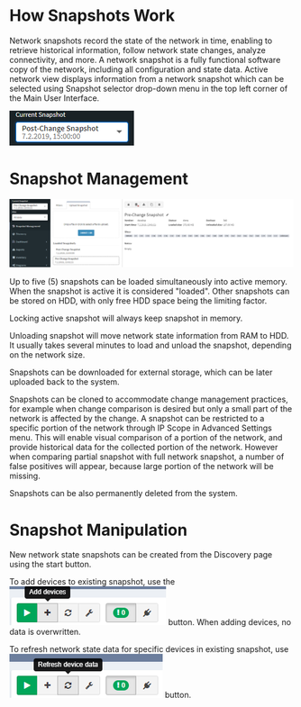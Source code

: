 # How Snapshots Work

Network snapshots record the state of the network in time, enabling to
retrieve historical information, follow network state changes, analyze
connectivity, and more. A network snapshot is a fully functional
software copy of the network, including all configuration and state
data. Active network view displays information from a network snapshot
which can be selected using Snapshot selector drop-down menu in the top
left corner of the Main User Interface.

![Snapshot selector menu](snapshot_selector_menu.png "Snapshot selector menu")


# Snapshot Management

![Snapshot Management Overview](snapshot_management_overview.png "Snapshot Management Overview")

Up to five (5) snapshots can be loaded simultaneously into active
memory. When the snapshot is active it is considered "loaded". Other
snapshots can be stored on HDD, with only free HDD space being the
limiting factor.

Locking active snapshot will always keep snapshot in memory.

Unloading snapshot will move network state information from RAM to HDD.
It usually takes several minutes to load and unload the snapshot,
depending on the network size.

Snapshots can be downloaded for external storage, which can be later
uploaded back to the system.

Snapshots can be cloned to accommodate change management practices, for
example when change comparison is desired but only a small part of the
network is affected by the change. A snapshot can be restricted to a
specific portion of the network through IP Scope in Advanced Settings
menu. This will enable visual comparison of a portion of the network,
and provide historical data for the collected portion of the network.
However when comparing partial snapshot with full network snapshot, a
number of false positives will appear, because large portion of the
network will be missing.

Snapshots can be also permanently deleted from the system.

# Snapshot Manipulation

New network state snapshots can be created from the Discovery page using
the start button.

To add devices to existing snapshot, use
the ![Add Device](add_device.png "Add Device") button.
When adding devices, no data is overwritten.

To refresh network state data for specific devices in existing snapshot,
use ![Refresh Device Data](refresh_device_data.png "Refresh Device Data") button.

